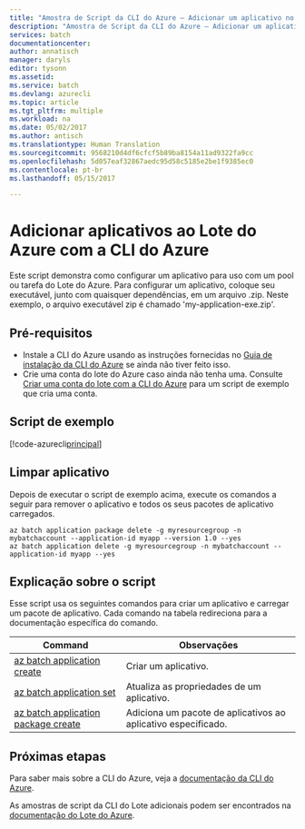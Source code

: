 ```yaml
---
title: "Amostra de Script da CLI do Azure – Adicionar um aplicativo no Lote | Microsoft Docs"
description: "Amostra de Script da CLI do Azure – Adicionar um aplicativo no Lote"
services: batch
documentationcenter: 
author: annatisch
manager: daryls
editor: tysonn
ms.assetid: 
ms.service: batch
ms.devlang: azurecli
ms.topic: article
ms.tgt_pltfrm: multiple
ms.workload: na
ms.date: 05/02/2017
ms.author: antisch
ms.translationtype: Human Translation
ms.sourcegitcommit: 9568210d4df6cfcf5b89ba8154a11ad9322fa9cc
ms.openlocfilehash: 5d057eaf32867aedc95d58c5185e2be1f9385ec0
ms.contentlocale: pt-br
ms.lasthandoff: 05/15/2017

---
```


# <a name="adding-applications-to-azure-batch-with-azure-cli"></a>Adicionar aplicativos ao Lote do Azure com a CLI do Azure

Este script demonstra como configurar um aplicativo para uso com um pool ou tarefa do Lote do Azure. Para configurar um aplicativo, coloque seu executável, junto com quaisquer dependências, em um arquivo .zip. Neste exemplo, o arquivo executável zip é chamado 'my-application-exe.zip'.

## <a name="prerequisites"></a>Pré-requisitos

- Instale a CLI do Azure usando as instruções fornecidas no [Guia de instalação da CLI do Azure](https://docs.microsoft.com/cli/azure/install-azure-cli) se ainda não tiver feito isso.
- Crie uma conta do lote do Azure caso ainda não tenha uma. Consulte [Criar uma conta do lote com a CLI do Azure](https://docs.microsoft.com/azure/batch/scripts/batch-cli-sample-create-account) para um script de exemplo que cria uma conta.

## <a name="sample-script"></a>Script de exemplo

[!code-azurecli[principal](../../../cli_scripts/batch/add-application/add-application.sh "Adicionar aplicativo")]

## <a name="clean-up-application"></a>Limpar aplicativo

Depois de executar o script de exemplo acima, execute os comandos a seguir para remover o aplicativo e todos os seus pacotes de aplicativo carregados.

```azurecli
az batch application package delete -g myresourcegroup -n mybatchaccount --application-id myapp --version 1.0 --yes
az batch application delete -g myresourcegroup -n mybatchaccount --application-id myapp --yes
```

## <a name="script-explanation"></a>Explicação sobre o script

Esse script usa os seguintes comandos para criar um aplicativo e carregar um pacote de aplicativo.
Cada comando na tabela redireciona para a documentação específica do comando.

| Command | Observações |
|---|---|
| [az batch application create](https://docs.microsoft.com/cli/azure/batch/application#create) | Criar um aplicativo.  |
| [az batch application set](https://docs.microsoft.com/cli/azure/batch/application#set) | Atualiza as propriedades de um aplicativo.  |
| [az batch application package create](https://docs.microsoft.com/cli/azure/batch/application/package#create) | Adiciona um pacote de aplicativos ao aplicativo especificado.  |

## <a name="next-steps"></a>Próximas etapas

Para saber mais sobre a CLI do Azure, veja a [documentação da CLI do Azure](https://docs.microsoft.com/cli/azure/overview).

As amostras de script da CLI do Lote adicionais podem ser encontrados na [documentação do Lote do Azure](../batch-cli-samples.md).

